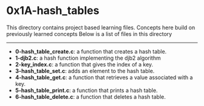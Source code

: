 # 0x1A-hash_tables
This directory contains project based learning files.
Concepts here build on previously learned concepts
Below is a list of files in this directory

---
- **0-hash_table_create.c**: a function that creates a hash table.
- **1-djb2.c**: a hash function implementing the djb2 algorithm
- **2-key_index.c**: a function that gives the index of a key.
- **3-hash_table_set.c**: adds an element to the hash table.
- **4-hash_table_get.c**: a function that retrieves a value associated with a key.
- **5-hash_table_print.c**: a function that prints a hash table.
- **6-hash_table_delete.c**: a function that deletes a hash table.
